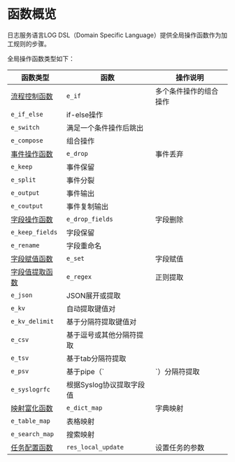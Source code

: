 # 函数概览

日志服务语言LOG DSL（Domain Specific Language）提供全局操作函数作为加工规则的步骤。

全局操作函数类型如下：

|函数类型|函数|操作说明|
|----|--|----|
|[流程控制函数](/intl.zh-CN/数据加工/数据加工语法/全局操作函数/流程控制函数.md)|`e_if`|多个条件操作的组合操作|
|`e_if_else`|if-else操作|
|`e_switch`|满足一个条件操作后跳出|
|`e_compose`|组合操作|
|[事件操作函数](/intl.zh-CN/数据加工/数据加工语法/全局操作函数/事件操作函数.md)|`e_drop`|事件丢弃|
|`e_keep`|事件保留|
|`e_split`|事件分裂|
|`e_output`|事件输出|
|`e_coutput`|事件复制输出|
|[字段操作函数](/intl.zh-CN/数据加工/数据加工语法/全局操作函数/字段操作函数.md)|`e_drop_fields`|字段删除|
|`e_keep_fields`|字段保留|
|`e_rename`|字段重命名|
|[字段赋值函数](/intl.zh-CN/数据加工/数据加工语法/全局操作函数/字段赋值函数.md)|`e_set`|字段赋值|
|[字段值提取函数](/intl.zh-CN/数据加工/数据加工语法/全局操作函数/字段值提取函数.md)|`e_regex`|正则提取|
|`e_json`|JSON展开或提取|
|`e_kv`|自动提取键值对|
|`e_kv_delimit`|基于分隔符提取键值对|
|`e_csv`|基于逗号或其他分隔符提取|
|`e_tsv`|基于tab分隔符提取|
|`e_psv`|基于pipe（`|`）分隔符提取|
|`e_syslogrfc`|根据Syslog协议提取字段值|
|[映射富化函数](/intl.zh-CN/数据加工/数据加工语法/全局操作函数/映射富化函数.md)|`e_dict_map`|字典映射|
|`e_table_map`|表格映射|
|`e_search_map`|搜索映射|
|[任务配置函数](/intl.zh-CN/数据加工/数据加工语法/全局操作函数/任务配置函数.md)|`res_local_update`|设置任务的参数|


